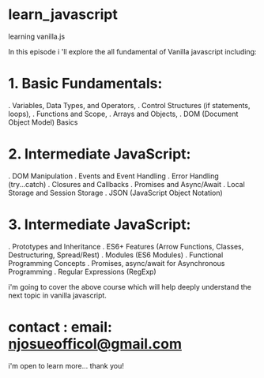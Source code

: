 # learn_javascript
learning vanilla.js

In this episode i 'll explore the all fundamental of Vanilla javascript
including:

# 1. Basic Fundamentals:
. Variables, Data Types, and Operators,
. Control Structures (if statements, loops),
. Functions and Scope,
. Arrays and Objects,
. DOM (Document Object Model) Basics

# 2. Intermediate JavaScript:
. DOM Manipulation
. Events and Event Handling
. Error Handling (try...catch)
. Closures and Callbacks
. Promises and Async/Await
. Local Storage and Session Storage
. JSON (JavaScript Object Notation)

# 3. Intermediate JavaScript:
. Prototypes and Inheritance
. ES6+ Features (Arrow Functions, Classes, Destructuring, Spread/Rest)
. Modules (ES6 Modules)
. Functional Programming Concepts
. Promises, async/await for Asynchronous Programming
. Regular Expressions (RegExp)

i'm going to cover the above course which will help deeply understand the next topic in
vanilla javascript.

# contact : email: njosueofficol@gmail.com
i'm open to learn more... thank you!
